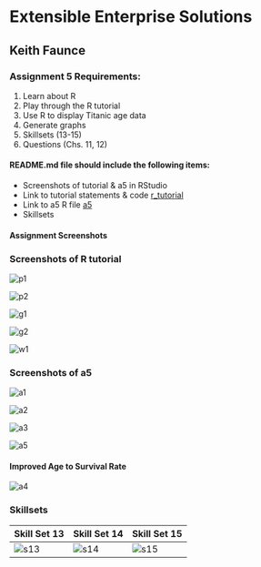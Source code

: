 

# Extensible Enterprise Solutions

## Keith Faunce

### Assignment 5 Requirements:

1. Learn about R
2. Play through the R tutorial
3. Use R to display Titanic age data
4. Generate graphs
5. Skillsets (13-15)
6. Questions (Chs. 11, 12)


#### README.md file should include the following items:

* Screenshots of tutorial & a5 in RStudio
* Link to tutorial statements & code [r_tutorial](r_tutorial/learn_to_use_r.R)
* Link to a5 R file [a5](lis4369_a5.R)
* Skillsets

#### Assignment Screenshots

### Screenshots of R tutorial

![p1](LR_1.PNG)

![p2](LR_2.PNG)

![g1](r_appl.PNG)

![g2](r_p2.PNG)

![w1](LR_3.PNG)

### Screenshots of a5

![a1](a5_1.PNG)

![a2](a5_3.PNG)

![a3](a5_2.PNG)

![a5](a5_5.PNG)

#### Improved Age to Survival Rate

![a4](a5_4.PNG)



### Skillsets

Skill Set 13           | Skill Set 14           | Skill Set 15           |
---------------------- | ---------------------- | ---------------------- |
 ![s13](s13.PNG)       | ![s14](s14.PNG)        | ![s15](s15r.PNG)       |


